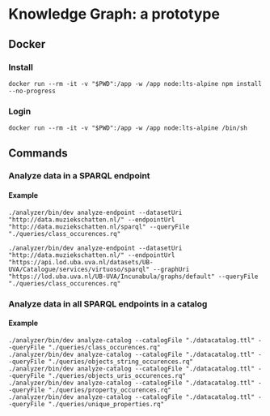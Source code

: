 # Knowledge Graph: a prototype

## Docker

### Install

    docker run --rm -it -v "$PWD":/app -w /app node:lts-alpine npm install --no-progress

### Login

    docker run --rm -it -v "$PWD":/app -w /app node:lts-alpine /bin/sh

## Commands

### Analyze data in a SPARQL endpoint

#### Example

    ./analyzer/bin/dev analyze-endpoint --datasetUri "http://data.muziekschatten.nl/" --endpointUrl "http://data.muziekschatten.nl/sparql" --queryFile "./queries/class_occurences.rq"

    ./analyzer/bin/dev analyze-endpoint --datasetUri "http://data.muziekschatten.nl/" --endpointUrl "https://api.lod.uba.uva.nl/datasets/UB-UVA/Catalogue/services/virtuoso/sparql" --graphUri "https://lod.uba.uva.nl/UB-UVA/Incunabula/graphs/default" --queryFile "./queries/class_occurences.rq"

### Analyze data in all SPARQL endpoints in a catalog

#### Example

    ./analyzer/bin/dev analyze-catalog --catalogFile "./datacatalog.ttl" --queryFile "./queries/class_occurences.rq"
    ./analyzer/bin/dev analyze-catalog --catalogFile "./datacatalog.ttl" --queryFile "./queries/objects_string_occurences.rq"
    ./analyzer/bin/dev analyze-catalog --catalogFile "./datacatalog.ttl" --queryFile "./queries/objects_uris_occurences.rq"
    ./analyzer/bin/dev analyze-catalog --catalogFile "./datacatalog.ttl" --queryFile "./queries/property_occurences.rq"
    ./analyzer/bin/dev analyze-catalog --catalogFile "./datacatalog.ttl" --queryFile "./queries/unique_properties.rq"
